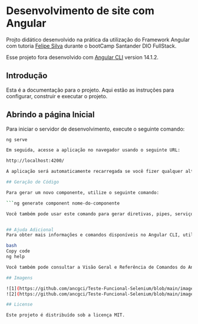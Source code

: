 # Desenvolvimento de site com Angular

Projto didático desenvolvido na prática da utilização do Framework Angular com tutoria [Felipe Silva](https://github.com/felipeAguiarCode) durante o bootCamp Santander DIO FullStack. 

Esse projeto fora desenvolvido com [Angular CLI](https://github.com/angular/angular-cli) version 14.1.2. 

## Introdução

Esta é a documentação para o projeto. Aqui estão as instruções para configurar, construir e executar o projeto.

## Abrindo a página Inicial

Para iniciar o servidor de desenvolvimento, execute o seguinte comando:

```bash
ng serve

Em seguida, acesse a aplicação no navegador usando o seguinte URL:

http://localhost:4200/

A aplicação será automaticamente recarregada se você fizer qualquer alteração nos arquivos de origem.

## Geração de Código

Para gerar um novo componente, utilize o seguinte comando:

```ng generate component nome-do-componente

Você também pode usar este comando para gerar diretivas, pipes, serviços, classes, guards, interfaces, enumerações e módulos.


## Ajuda Adicional
Para obter mais informações e comandos disponíveis no Angular CLI, utilize o seguinte comando:

bash
Copy code
ng help

Você também pode consultar a Visão Geral e Referência de Comandos do Angular CLI para obter mais detalhes.

## Imagens

![1](https://github.com/ancgci/Teste-Funcional-Selenium/blob/main/imagens/1.png)
![2](https://github.com/ancgci/Teste-Funcional-Selenium/blob/main/imagens/2.png)

## License

Este projeto é distribuído sob a licença MIT.
